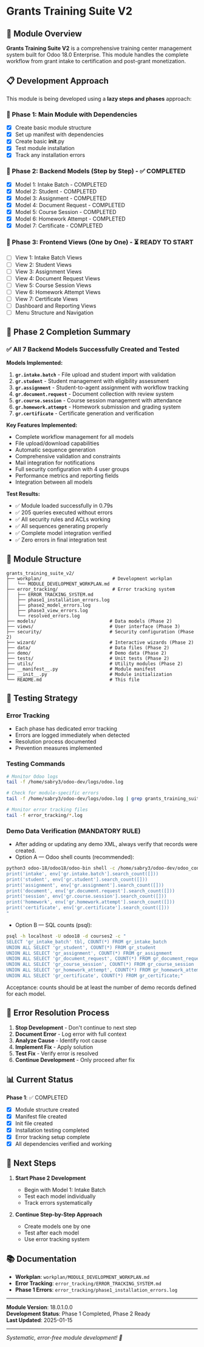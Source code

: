 # Grants Training Suite V2

## 🎯 Module Overview

**Grants Training Suite V2** is a comprehensive training center management system built for Odoo 18.0 Enterprise. This module handles the complete workflow from grant intake to certification and post-grant monetization.

## 📋 Development Approach

This module is being developed using a **lazy steps and phases** approach:

### 🚀 Phase 1: Main Module with Dependencies
- [x] Create basic module structure
- [x] Set up manifest with dependencies
- [x] Create basic __init__.py
- [x] Test module installation
- [x] Track any installation errors

### 🔧 Phase 2: Backend Models (Step by Step) - ✅ COMPLETED
- [x] Model 1: Intake Batch - COMPLETED
- [x] Model 2: Student - COMPLETED
- [x] Model 3: Assignment - COMPLETED
- [x] Model 4: Document Request - COMPLETED
- [x] Model 5: Course Session - COMPLETED
- [x] Model 6: Homework Attempt - COMPLETED
- [x] Model 7: Certificate - COMPLETED

### 🎨 Phase 3: Frontend Views (One by One) - ⏳ READY TO START
- [ ] View 1: Intake Batch Views
- [ ] View 2: Student Views
- [ ] View 3: Assignment Views
- [ ] View 4: Document Request Views
- [ ] View 5: Course Session Views
- [ ] View 6: Homework Attempt Views
- [ ] View 7: Certificate Views
- [ ] Dashboard and Reporting Views
- [ ] Menu Structure and Navigation

## 🎉 Phase 2 Completion Summary

### ✅ All 7 Backend Models Successfully Created and Tested

**Models Implemented:**
1. **`gr.intake.batch`** - File upload and student import with validation
2. **`gr.student`** - Student management with eligibility assessment
3. **`gr.assignment`** - Student-to-agent assignment with workflow tracking
4. **`gr.document.request`** - Document collection with review system
5. **`gr.course.session`** - Course session management with attendance
6. **`gr.homework.attempt`** - Homework submission and grading system
7. **`gr.certificate`** - Certificate generation and verification

**Key Features Implemented:**
- Complete workflow management for all models
- File upload/download capabilities
- Automatic sequence generation
- Comprehensive validation and constraints
- Mail integration for notifications
- Full security configuration with 4 user groups
- Performance metrics and reporting fields
- Integration between all models

**Test Results:**
- ✅ Module loaded successfully in 0.79s
- ✅ 205 queries executed without errors
- ✅ All security rules and ACLs working
- ✅ All sequences generating properly
- ✅ Complete model integration verified
- ✅ Zero errors in final integration test

## 📁 Module Structure

```
grants_training_suite_v2/
├── workplan/                          # Development workplan
│   └── MODULE_DEVELOPMENT_WORKPLAN.md
├── error_tracking/                    # Error tracking system
│   ├── ERROR_TRACKING_SYSTEM.md
│   ├── phase1_installation_errors.log
│   ├── phase2_model_errors.log
│   ├── phase3_view_errors.log
│   └── resolved_errors.log
├── models/                           # Data models (Phase 2)
├── views/                            # User interface (Phase 3)
├── security/                         # Security configuration (Phase 2)
├── wizard/                           # Interactive wizards (Phase 2)
├── data/                             # Data files (Phase 2)
├── demo/                             # Demo data (Phase 2)
├── tests/                            # Unit tests (Phase 2)
├── utils/                            # Utility modules (Phase 2)
├── __manifest__.py                   # Module manifest
├── __init__.py                       # Module initialization
└── README.md                         # This file
```

## 🧪 Testing Strategy

### Error Tracking
- Each phase has dedicated error tracking
- Errors are logged immediately when detected
- Resolution process documented
- Prevention measures implemented

### Testing Commands
```bash
# Monitor Odoo logs
tail -f /home/sabry3/odoo-dev/logs/odoo.log

# Check for module-specific errors
tail -f /home/sabry3/odoo-dev/logs/odoo.log | grep grants_training_suite_v2

# Monitor error tracking files
tail -f error_tracking/*.log
```

### Demo Data Verification (MANDATORY RULE)
- After adding or updating any demo XML, always verify that records were created.
- Option A — Odoo shell counts (recommended):
```bash
python3 odoo-18/odoo18/odoo-bin shell -c /home/sabry3/odoo-dev/odoo_conf/odoo.conf -d courses2 -c "
print('intake', env['gr.intake.batch'].search_count([]))
print('student', env['gr.student'].search_count([]))
print('assignment', env['gr.assignment'].search_count([]))
print('document', env['gr.document.request'].search_count([]))
print('session', env['gr.course.session'].search_count([]))
print('homework', env['gr.homework.attempt'].search_count([]))
print('certificate', env['gr.certificate'].search_count([]))
"
```
- Option B — SQL counts (psql):
```bash
psql -h localhost -U odoo18 -d courses2 -c "
SELECT 'gr_intake_batch' tbl, COUNT(*) FROM gr_intake_batch
UNION ALL SELECT 'gr_student', COUNT(*) FROM gr_student
UNION ALL SELECT 'gr_assignment', COUNT(*) FROM gr_assignment
UNION ALL SELECT 'gr_document_request', COUNT(*) FROM gr_document_request
UNION ALL SELECT 'gr_course_session', COUNT(*) FROM gr_course_session
UNION ALL SELECT 'gr_homework_attempt', COUNT(*) FROM gr_homework_attempt
UNION ALL SELECT 'gr_certificate', COUNT(*) FROM gr_certificate;"
```
Acceptance: counts should be at least the number of demo records defined for each model.

## 🚨 Error Resolution Process

1. **Stop Development** - Don't continue to next step
2. **Document Error** - Log error with full context
3. **Analyze Cause** - Identify root cause
4. **Implement Fix** - Apply solution
5. **Test Fix** - Verify error is resolved
6. **Continue Development** - Only proceed after fix

## 📊 Current Status

**Phase 1**: ✅ COMPLETED
- [x] Module structure created
- [x] Manifest file created
- [x] Init file created
- [x] Installation testing completed
- [x] Error tracking setup complete
- [x] All dependencies verified and working

## 🎯 Next Steps

1. **Start Phase 2 Development**
   - Begin with Model 1: Intake Batch
   - Test each model individually
   - Track errors systematically

2. **Continue Step-by-Step Approach**
   - Create models one by one
   - Test after each model
   - Use error tracking system

## 📚 Documentation

- **Workplan**: `workplan/MODULE_DEVELOPMENT_WORKPLAN.md`
- **Error Tracking**: `error_tracking/ERROR_TRACKING_SYSTEM.md`
- **Phase 1 Errors**: `error_tracking/phase1_installation_errors.log`

---

**Module Version**: 18.0.1.0.0  
**Development Status**: Phase 1 Completed, Phase 2 Ready  
**Last Updated**: 2025-01-15  

---

*Systematic, error-free module development! 🚀*
